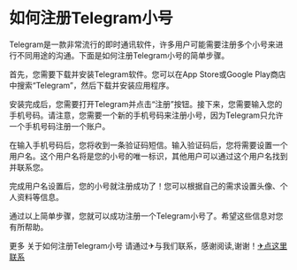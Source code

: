 # 如何注册Telegram小号

Telegram是一款非常流行的即时通讯软件，许多用户可能需要注册多个小号来进行不同用途的沟通。下面是如何注册Telegram小号的简单步骤。

首先，您需要下载并安装Telegram软件。您可以在App Store或Google Play商店中搜索“Telegram”，然后下载并安装应用程序。

安装完成后，您需要打开Telegram并点击“注册”按钮。接下来，您需要输入您的手机号码。请注意，您需要一个新的手机号码来注册小号，因为Telegram只允许一个手机号码注册一个账户。

在输入手机号码后，您将收到一条验证码短信。输入验证码后，您将需要设置一个用户名。这个用户名将是您的小号的唯一标识，其他用户可以通过这个用户名找到并联系您。

完成用户名设置后，您的小号就注册成功了！您可以根据自己的需求设置头像、个人资料等信息。

通过以上简单步骤，您就可以成功注册一个Telegram小号了。希望这些信息对您有所帮助。

更多 关于如何注册Telegram小号 请通过✈与我们联系，感谢阅读,谢谢！[✈点这里联系](https://lm.k02.cc)